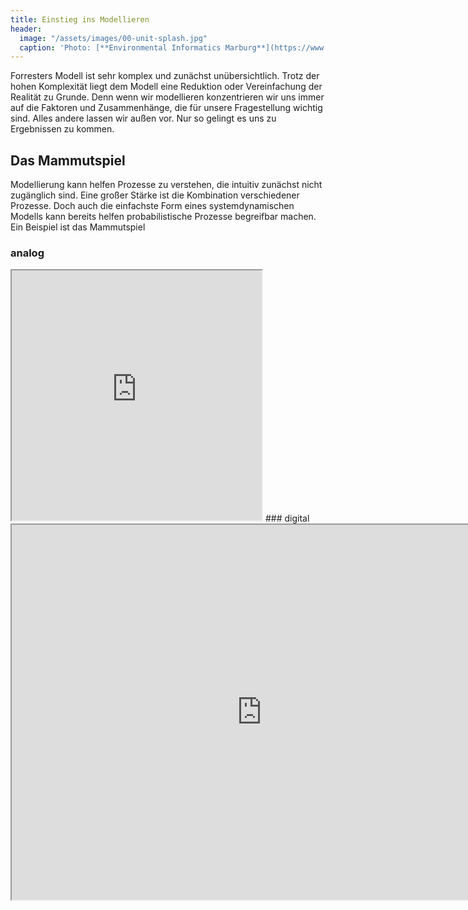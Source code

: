 ```yaml
---
title: Einstieg ins Modellieren
header:
  image: "/assets/images/00-unit-splash.jpg"
  caption: 'Photo: [**Environmental Informatics Marburg**](https://www.flickr.com/environmentalinformatics-marburg/)'
---
```



Forresters Modell ist sehr komplex und zunächst unübersichtlich. Trotz der hohen Komplexität liegt dem Modell eine Reduktion oder Vereinfachung der Realität zu Grunde. Denn wenn wir modellieren konzentrieren wir uns immer auf die Faktoren und Zusammenhänge, die für unsere Fragestellung wichtig sind. Alles andere lassen wir außen vor. Nur so gelingt es uns zu Ergebnissen zu kommen. 

## Das Mammutspiel 
Modellierung kann helfen Prozesse zu verstehen, die intuitiv zunächst nicht zugänglich sind. Eine großer Stärke ist die Kombination verschiedener Prozesse. Doch auch die einfachste Form eines systemdynamischen Modells kann bereits helfen probabilistische Prozesse begreifbar machen. Ein Beispiel ist das Mammutspiel   

### analog
<iframe src="https://openprocessing.org/sketch/100534/embed/" width="400" height="400"></iframe>
### digital 
<iframe src="https://insightmaker.com/insight/7GjbYKkATFtF9ekSXNeyAj/embed?topBar=1&sideBar=1&zoom=1" title="Embedded model" width="800" height="600"></iframe>







